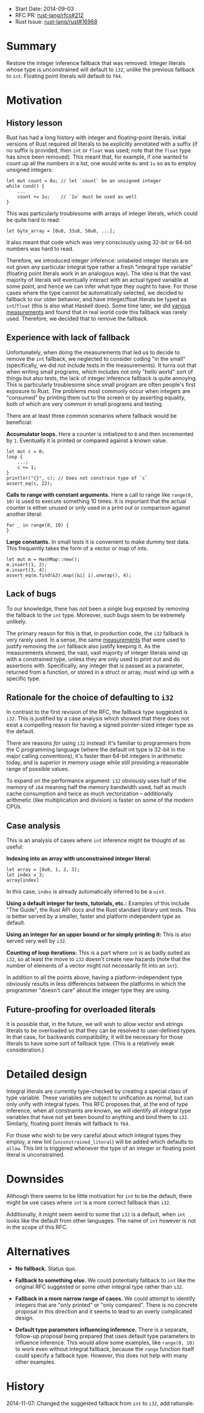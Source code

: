 - Start Date: 2014-09-03
- RFC PR: [rust-lang/rfcs#212](https://github.com/rust-lang/rfcs/pull/212)
- Rust Issue: [rust-lang/rust#16968](https://github.com/rust-lang/rust/issues/16968)

# Summary

Restore the integer inference fallback that was removed. Integer
literals whose type is unconstrained will default to `i32`, unlike the
previous fallback to `int`.
Floating point literals will default to `f64`.

# Motivation

## History lesson

Rust has had a long history with integer and floating-point
literals. Initial versions of Rust required *all* literals to be
explicitly annotated with a suffix (if no suffix is provided, then
`int` or `float` was used; note that the `float` type has since been
removed). This meant that, for example, if one wanted to count up all
the numbers in a list, one would write `0u` and `1u` so as to employ
unsigned integers:

    let mut count = 0u; // let `count` be an unsigned integer
    while cond() {
        ...
        count += 1u;    // `1u` must be used as well
    }

This was particularly troublesome with arrays of integer literals,
which could be quite hard to read:

    let byte_array = [0u8, 33u8, 50u8, ...];
    
It also meant that code which was very consciously using 32-bit or
64-bit numbers was hard to read.

Therefore, we introduced integer inference: unlabeled integer literals
are not given any particular integral type rather a fresh "integral
type variable" (floating point literals work in an analogous way). The
idea is that the vast majority of literals will eventually interact
with an actual typed variable at some point, and hence we can infer
what type they ought to have. For those cases where the type cannot be
automatically selected, we decided to fallback to our older behavior,
and have integer/float literals be typed as `int`/`float` (this is also what Haskell
does). Some time later, we did [various measurements][m] and found
that in real world code this fallback was rarely used. Therefore, we
decided that to remove the fallback.

## Experience with lack of fallback

Unfortunately, when doing the measurements that led us to decide to
remove the `int` fallback, we neglected to consider coding "in the
small" (specifically, we did not include tests in the
measurements). It turns out that when writing small programs, which
includes not only "hello world" sort of things but also tests, the
lack of integer inference fallback is quite annoying. This is
particularly troublesome since small program are often people's first
exposure to Rust. The problems most commonly occur when integers are
"consumed" by printing them out to the screen or by asserting
equality, both of which are very common in small programs and testing.

There are at least three common scenarios where fallback would be
beneficial:

**Accumulator loops.** Here a counter is initialized to `0` and then
incremented by `1`. Eventually it is printed or compared against
a known value.

```
let mut c = 0;
loop {
    ...;
    c += 1;
}
println!("{}", c); // Does not constrain type of `c`
assert_eq(c, 22);
```

**Calls to range with constant arguments.** Here a call to range like
`range(0, 10)` is used to execute something 10 times. It is important
that the actual counter is either unused or only used in a print out
or comparison against another literal:

```
for _ in range(0, 10) {
}
```

**Large constants.** In small tests it is convenient to make dummy
test data. This frequently takes the form of a vector or map of ints.

```
let mut m = HashMap::new();
m.insert(1, 2);
m.insert(3, 4);
assert_eq(m.find(&3).map(|&i| i).unwrap(), 4);
```

## Lack of bugs

To our knowledge, there has not been a single bug exposed by removing
the fallback to the `int` type. Moreover, such bugs seem to be
extremely unlikely.

The primary reason for this is that, in production code, the `i32`
fallback is very rarely used. In a sense, the same [measurements][m]
that were used to justify removing the `int` fallback also justify
keeping it. As the measurements showed, the vast, vast majority of
integer literals wind up with a constrained type, unless they are only
used to print out and do assertions with. Specifically, any integer
that is passed as a parameter, returned from a function, or stored in
a struct or array, must wind up with a specific type.

## Rationale for the choice of defaulting to `i32`

In contrast to the first revision of the RFC, the fallback type
suggested is `i32`. This is justified by a case analysis which showed
that there does not exist a compelling reason for having a signed
pointer-sized integer type as the default.

There are reasons *for* using `i32` instead: It's familiar to programmers
from the C programming language (where the default int type is 32-bit in
the major calling conventions), it's faster than 64-bit integers in
arithmetic today, and is superior in memory usage while still providing
a reasonable range of possible values.

To expand on the performance argument: `i32` obviously uses half of the
memory of `i64` meaning half the memory bandwidth used, half as much
cache consumption and twice as much vectorization – additionally
arithmetic (like multiplication and division) is faster on some of the
modern CPUs.

## Case analysis

This is an analysis of cases where `int` inference might be thought of
as useful:

**Indexing into an array with unconstrained integer literal:**

```
let array = [0u8, 1, 2, 3];
let index = 3;
array[index]
```

In this case, `index` is already automatically inferred to be a `uint`.

**Using a default integer for tests, tutorials, etc.:** Examples of this
include "The Guide", the Rust API docs and the Rust standard library
unit tests. This is better served by a smaller, faster and platform
independent type as default.

**Using an integer for an upper bound or for simply printing it:** This
is also served very well by `i32`.

**Counting of loop iterations:** This is a part where `int` is as badly
suited as `i32`, so at least the move to `i32` doesn't create new
hazards (note that the number of elements of a vector might not
necessarily fit into an `int`).

In addition to all the points above, having a platform-independent type
obviously results in less differences between the platforms in which the
programmer "doesn't care" about the integer type they are using.

## Future-proofing for overloaded literals

It is possible that, in the future, we will wish to allow vector and
strings literals to be overloaded so that they can be resolved to
user-defined types. In that case, for backwards compatibility, it will
be necessary for those literals to have some sort of fallback type.
(This is a relatively weak consideration.)

# Detailed design

Integral literals are currently type-checked by creating a special
class of type variable. These variables are subject to unification as
normal, but can only unify with integral types. This RFC proposes
that, at the end of type inference, when all constraints are known, we
will identify all integral type variables that have not yet been bound
to anything and bind them to `i32`. Similarly, floating point literals
will fallback to `f64`.

For those who wish to be very careful about which integral types they
employ, a new lint (`unconstrained_literal`) will be added which
defaults to `allow`. This lint is triggered whenever the type of an
integer or floating point literal is unconstrained.

# Downsides

Although there seems to be little motivation for `int` to be the
default, there might be use cases where `int` is a more correct fallback
than `i32`.

Additionally, it might seem weird to some that `i32` is a default, when
`int` looks like the default from other languages. The name of `int`
however is not in the scope of this RFC.


# Alternatives

- **No fallback.** Status quo.

- **Fallback to something else.** We could potentially fallback to
  `int` like the original RFC suggested or some other integral type
  rather than `i32`.

- **Fallback in a more narrow range of cases.** We could attempt to
  identify integers that are "only printed" or "only compared". There
  is no concrete proposal in this direction and it seems to lead to an
  overly complicated design.
  
- **Default type parameters influencing inference.** There is a
  separate, follow-up proposal being prepared that uses default type
  parameters to influence inference. This would allow some examples,
  like `range(0, 10)` to work even without integral fallback, because
  the `range` function itself could specify a fallback type. However,
  this does not help with many other examples.

# History

2014-11-07: Changed the suggested fallback from `int` to `i32`, add
rationale.
  
[m]: https://gist.github.com/nikomatsakis/11179747
